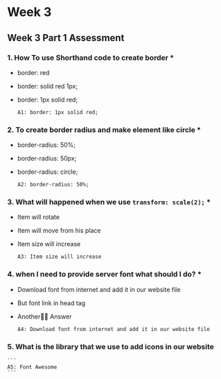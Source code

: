 # Week 3


## Week 3 Part 1 Assessment

### 1. How To use Shorthand code to create border *

  - border: red
  - border: solid red 1px;
  - border: 1px solid red;

    ```
    A1: border: 1px solid red;
    ```

### 2. To create border radius and make element like circle  *

  - border-radius: 50%;
  - border-radius: 50px;
  - border-radius: circle;

    ```
    A2: border-radius: 50%;
    ```
    
### 3. What will happened when we use `transform: scale(2);` *
  
  - Item will rotate
  - Item will move from his place
  - Item size will increase

    ```
    A3: Item size will increase
    ```

### 4. when I need to provide server font what should I do? *

  - Download font from internet and add it in our website file
  - But font link in head tag
  - Another ِِAnswer

    ```
    A4: Download font from internet and add it in our website file
    ```
    
### 5. What is the library that we use to add icons in our website

    ```
    A5: Font Awesome
    ```
